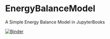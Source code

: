 # EnergyBalanceModel
A Simple Energy Balance Model in JupyterBooks

[![Binder](https://mybinder.org/badge_logo.svg)](https://mybinder.org/v2/gh/CarlosECarrilloGallegos/EBM/gh-pages)
